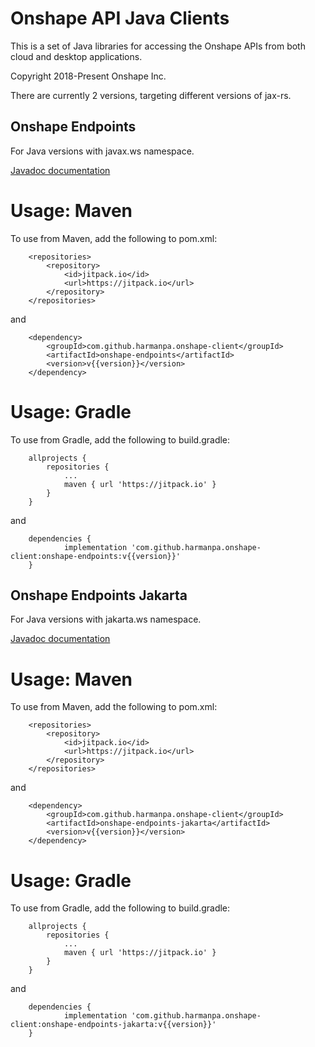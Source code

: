 Onshape API Java Clients
========================

This is a set of Java libraries for accessing the Onshape APIs from both cloud and
desktop applications.

Copyright 2018-Present Onshape Inc.

There are currently 2 versions, targeting different versions of jax-rs.

Onshape Endpoints
-----------------

For Java versions with javax.ws namespace.

[Javadoc documentation](http://harmanpa.github.io/onshape-client/onshape-endpoints/index.html?com/onshape/api/Onshape.html)

# Usage: Maven

To use from Maven, add the following to pom.xml:

```
	<repositories>
		<repository>
		    <id>jitpack.io</id>
		    <url>https://jitpack.io</url>
		</repository>
	</repositories>
```

and

```
	<dependency>
	    <groupId>com.github.harmanpa.onshape-client</groupId>
	    <artifactId>onshape-endpoints</artifactId>
	    <version>v{{version}}</version>
	</dependency>
```

# Usage: Gradle

To use from Gradle, add the following to build.gradle:

```
	allprojects {
		repositories {
			...
			maven { url 'https://jitpack.io' }
		}
	}
```

and

```
	dependencies {
	        implementation 'com.github.harmanpa.onshape-client:onshape-endpoints:v{{version}}'
	}
```

Onshape Endpoints Jakarta
-------------------------

For Java versions with jakarta.ws namespace.

[Javadoc documentation](http://harmanpa.github.io/onshape-client/onshape-endpoints-jakarta/index.html?com/onshape/api/Onshape.html)

# Usage: Maven

To use from Maven, add the following to pom.xml:

```
	<repositories>
		<repository>
		    <id>jitpack.io</id>
		    <url>https://jitpack.io</url>
		</repository>
	</repositories>
```

and

```
	<dependency>
	    <groupId>com.github.harmanpa.onshape-client</groupId>
	    <artifactId>onshape-endpoints-jakarta</artifactId>
	    <version>v{{version}}</version>
	</dependency>
```

# Usage: Gradle

To use from Gradle, add the following to build.gradle:

```
	allprojects {
		repositories {
			...
			maven { url 'https://jitpack.io' }
		}
	}
```

and

```
	dependencies {
	        implementation 'com.github.harmanpa.onshape-client:onshape-endpoints-jakarta:v{{version}}'
	}
```

